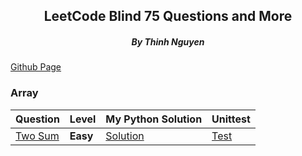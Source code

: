 <div align="center">
<h2>LeetCode Blind 75 Questions and More</h2>
<h5>By Thinh Nguyen</h5>
</div>

[Github Page](https://github.com/caramelthunder/leetcodeBlind75/tree/feature)
### Array
|Question|Level|My Python Solution|Unittest|
|--------|-----|------------|--------|
|[Two Sum](https://leetcode.com/problems/two-sum/)|**Easy**|[Solution](https://github.com/caramelthunder/leetcodeBlind75/tree/main/leetcode_1_twoSum/solutions)|[Test](https://github.com/caramelthunder/leetcodeBlind75/tree/main/leetcode_1_twoSum/unittest)||[Longest Substring Without Repeating Characters](https://leetcode.com/problems/longest-substring-without-repeating-characters/)|**Medium**|[Solution](https://github.com/caramelthunder/leetcodeBlind75/tree/main/leetcode_3_longestSubstringWithoutRepeatingCharacters/solutions)|[Test](https://github.com/caramelthunder/leetcodeBlind75/tree/main/leetcode_3_longestSubstringWithoutRepeatingCharacters/unittest)|
